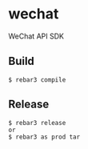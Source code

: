 wechat
=====

WeChat API SDK

Build
-----

    $ rebar3 compile

Release
-----

    $ rebar3 release
    or
    $ rebar3 as prod tar

